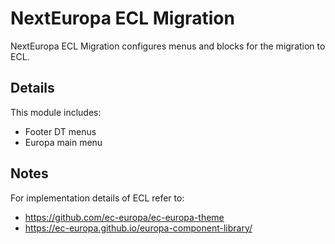 NextEuropa ECL Migration
================

NextEuropa ECL Migration configures menus and blocks for the migration to ECL. 

Details
------------

This module includes:
- Footer DT menus
- Europa main menu

Notes
-----

For implementation details of ECL refer to:
- https://github.com/ec-europa/ec-europa-theme
- https://ec-europa.github.io/europa-component-library/
